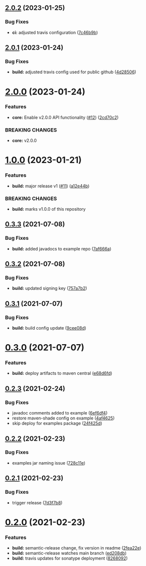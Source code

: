 ## [2.0.2](https://github.ibm.com/coligo/java-sdk/compare/2.0.1...2.0.2) (2023-01-25)


### Bug Fixes

* **ci:** adjusted travis configuration ([7c46b9b](https://github.ibm.com/coligo/java-sdk/commit/7c46b9b45d43a90e21b3f4b95ebf5ad2b759ac97))

## [2.0.1](https://github.ibm.com/coligo/java-sdk/compare/2.0.0...2.0.1) (2023-01-24)


### Bug Fixes

* **build:** adjusted travis config used for public github ([4d28506](https://github.ibm.com/coligo/java-sdk/commit/4d2850673e5c244efae1992e2fea68b79f05b6e7))

# [2.0.0](https://github.ibm.com/coligo/java-sdk/compare/1.0.0...2.0.0) (2023-01-24)


### Features

* **core:** Enable v2.0.0 API functionality ([#12](https://github.ibm.com/coligo/java-sdk/issues/12)) ([2cd70c2](https://github.ibm.com/coligo/java-sdk/commit/2cd70c21625fbbaf99e1f0e0d2bc188e0102e827))


### BREAKING CHANGES

* **core:** v2.0.0

# [1.0.0](https://github.ibm.com/coligo/java-sdk/compare/v0.3.3...1.0.0) (2023-01-21)


### Features

* **build:** major release v1 ([#11](https://github.ibm.com/coligo/java-sdk/issues/11)) ([a12e44b](https://github.ibm.com/coligo/java-sdk/commit/a12e44b71e58c330b876f8a35917094b73b1d724))


### BREAKING CHANGES

* **build:** marks v1.0.0 of this repository

## [0.3.3](https://github.com/IBM/code-engine-java-sdk/compare/0.3.2...0.3.3) (2021-07-08)


### Bug Fixes

* **build:** added javadocs to example repo ([7af666a](https://github.com/IBM/code-engine-java-sdk/commit/7af666ad0d57deed95461dae5e6c39f93960ebee))

## [0.3.2](https://github.com/IBM/code-engine-java-sdk/compare/0.3.1...0.3.2) (2021-07-08)


### Bug Fixes

* **build:** updated signing key ([757a7b2](https://github.com/IBM/code-engine-java-sdk/commit/757a7b23843b617f7ee3e996d353f09abea4ab54))

## [0.3.1](https://github.com/IBM/code-engine-java-sdk/compare/0.3.0...0.3.1) (2021-07-07)


### Bug Fixes

* **build:** build config update ([9cee08d](https://github.com/IBM/code-engine-java-sdk/commit/9cee08de08c22042c1121cfec8399a9dbdba96b8))

# [0.3.0](https://github.com/IBM/code-engine-java-sdk/compare/0.2.3...0.3.0) (2021-07-07)


### Features

* **build:** deploy artifacts to maven central ([e68d6fd](https://github.com/IBM/code-engine-java-sdk/commit/e68d6fdd2696b8210e519c8c2f7fb0bef5c71d79))

## [0.2.3](https://github.com/IBM/code-engine-java-sdk/compare/0.2.2...0.2.3) (2021-02-24)


### Bug Fixes

* javadoc comments added to example ([6ef6df4](https://github.com/IBM/code-engine-java-sdk/commit/6ef6df406e635701ca4eec7a75236a334cfe8550))
* restore maven-shade config on example ([4af4625](https://github.com/IBM/code-engine-java-sdk/commit/4af4625e8dc64a2d9b34583132c53a8ba24e03dc))
* skip deploy for examples package ([24f425d](https://github.com/IBM/code-engine-java-sdk/commit/24f425dc0916a91cd2a8f23abc77cac0654df2b3))

## [0.2.2](https://github.com/IBM/code-engine-java-sdk/compare/0.2.1...0.2.2) (2021-02-23)


### Bug Fixes

* examples jar naming issue ([728c11e](https://github.com/IBM/code-engine-java-sdk/commit/728c11e192c7b58f9a6c2d5d2b0731d31d92132e))

## [0.2.1](https://github.com/IBM/code-engine-java-sdk/compare/0.2.0...0.2.1) (2021-02-23)


### Bug Fixes

* trigger release ([7d3f7b8](https://github.com/IBM/code-engine-java-sdk/commit/7d3f7b8b5408c524a717c39efd3869417ab3212b))

# [0.2.0](https://github.com/IBM/code-engine-java-sdk/compare/0.1.0...0.2.0) (2021-02-23)


### Features

* **build:** semantic-release change, fix version in readme ([2fea22e](https://github.com/IBM/code-engine-java-sdk/commit/2fea22e0438b74e9d632b0eeaab8e9836f24c6c2))
* **build:** semantic-release watches main branch ([ed208db](https://github.com/IBM/code-engine-java-sdk/commit/ed208db1b27143132dd2548e3258ce19a98c37f6))
* **build:** travis updates for sonatype deployment ([8268092](https://github.com/IBM/code-engine-java-sdk/commit/82680927887cbf9d0cdc7da3721c43ca6cdc06aa))
